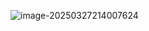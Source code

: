 ![image-20250327214007624](https://tc8483.oss-cn-beijing.aliyuncs.com/img/image-20250327214007624.png)